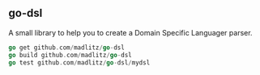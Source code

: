 ## go-dsl

A small library to help you to create a Domain Specific Languager parser.

```go
go get github.com/madlitz/go-dsl
go build github.com/madlitz/go-dsl
go test github.com/madlitz/go-dsl/mydsl
```
